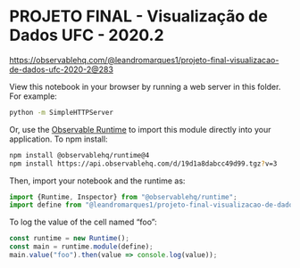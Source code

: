 # PROJETO FINAL - Visualização de Dados UFC - 2020.2

https://observablehq.com/@leandromarques1/projeto-final-visualizacao-de-dados-ufc-2020-2@283

View this notebook in your browser by running a web server in this folder. For
example:

~~~sh
python -m SimpleHTTPServer
~~~

Or, use the [Observable Runtime](https://github.com/observablehq/runtime) to
import this module directly into your application. To npm install:

~~~sh
npm install @observablehq/runtime@4
npm install https://api.observablehq.com/d/19d1a8dabcc49d99.tgz?v=3
~~~

Then, import your notebook and the runtime as:

~~~js
import {Runtime, Inspector} from "@observablehq/runtime";
import define from "@leandromarques1/projeto-final-visualizacao-de-dados-ufc-2020-2";
~~~

To log the value of the cell named “foo”:

~~~js
const runtime = new Runtime();
const main = runtime.module(define);
main.value("foo").then(value => console.log(value));
~~~
